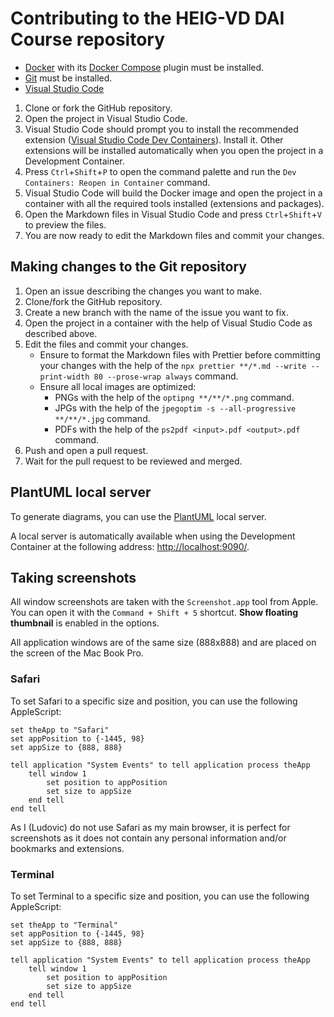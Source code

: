 # Contributing to the HEIG-VD DAI Course repository

- [Docker](https://www.docker.com/) with its
  [Docker Compose](https://docs.docker.com/compose/) plugin must be installed.
- [Git](https://git-scm.com/) must be installed.
- [Visual Studio Code](https://code.visualstudio.com/)

1. Clone or fork the GitHub repository.
2. Open the project in Visual Studio Code.
3. Visual Studio Code should prompt you to install the recommended extension
   ([Visual Studio Code Dev Containers](https://marketplace.visualstudio.com/items?itemName=ms-vscode-remote.remote-containers)).
   Install it. Other extensions will be installed automatically when you open
   the project in a Development Container.
4. Press `Ctrl`+`Shift`+`P` to open the command palette and run the
   `Dev Containers: Reopen in Container` command.
5. Visual Studio Code will build the Docker image and open the project in a
   container with all the required tools installed (extensions and packages).
6. Open the Markdown files in Visual Studio Code and press `Ctrl`+`Shift`+`V` to
   preview the files.
7. You are now ready to edit the Markdown files and commit your changes.

## Making changes to the Git repository

1. Open an issue describing the changes you want to make.
2. Clone/fork the GitHub repository.
3. Create a new branch with the name of the issue you want to fix.
4. Open the project in a container with the help of Visual Studio Code as
   described above.
5. Edit the files and commit your changes.
   - Ensure to format the Markdown files with Prettier before committing your
     changes with the help of the
     `npx prettier **/*.md --write --print-width 80 --prose-wrap always`
     command.
   - Ensure all local images are optimized:
     - PNGs with the help of the `optipng **/**/*.png` command.
     - JPGs with the help of the `jpegoptim -s --all-progressive **/**/*.jpg`
       command.
     - PDFs with the help of the `ps2pdf <input>.pdf <output>.pdf` command.
6. Push and open a pull request.
7. Wait for the pull request to be reviewed and merged.

## PlantUML local server

To generate diagrams, you can use the [PlantUML](https://plantuml.com/) local
server.

A local server is automatically available when using the Development Container
at the following address: <http://localhost:9090/>.

## Taking screenshots

All window screenshots are taken with the `Screenshot.app` tool from Apple. You
can open it with the `Command + Shift + 5` shortcut. **Show floating thumbnail**
is enabled in the options.

All application windows are of the same size (888x888) and are placed on the
screen of the Mac Book Pro.

### Safari

To set Safari to a specific size and position, you can use the following
AppleScript:

```applescript
set theApp to "Safari"
set appPosition to {-1445, 98}
set appSize to {888, 888}

tell application "System Events" to tell application process theApp
	tell window 1
		set position to appPosition
		set size to appSize
	end tell
end tell
```

As I (Ludovic) do not use Safari as my main browser, it is perfect for
screenshots as it does not contain any personal information and/or bookmarks and
extensions.

### Terminal

To set Terminal to a specific size and position, you can use the following
AppleScript:

```applescript
set theApp to "Terminal"
set appPosition to {-1445, 98}
set appSize to {888, 888}

tell application "System Events" to tell application process theApp
	tell window 1
		set position to appPosition
		set size to appSize
	end tell
end tell
```

